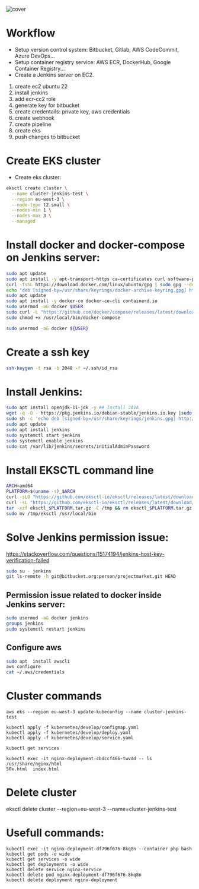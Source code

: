 


![cover](https://github.com/najmi9/jenkins-symfony-kubernetes/assets/61061620/3184e8cd-2b7d-4570-9008-b48ed1413812)

# Workflow
- Setup version control system: Bitbucket, Gitlab, AWS CodeCommit, Azure DevOps...
- Setup container registry service: AWS ECR, DockerHub, Google Container Registry...
- Create a Jenkins server on EC2.

1. create ec2 ubuntu 22
2. install jenkins
4. add ecr-cc2 role
5. generate key for bitbucket
6. create credentails: private key, aws credentials
7. create webhook
8. create pipeline
9. create eks
10. push changes to bitbucket

# Create EKS cluster
- Create eks cluster:
```bash
eksctl create cluster \
  --name cluster-jenkins-test \
  --region eu-west-3 \
  --node-type t2.small \
  --nodes-min 1 \
  --nodes-max 3 \
  --managed
```

# Install docker and docker-compose on Jenkins server:
```bash
sudo apt update
sudo apt install -y apt-transport-https ca-certificates curl software-properties-common
curl -fsSL https://download.docker.com/linux/ubuntu/gpg | sudo gpg --dearmor -o /usr/share/keyrings/docker-archive-keyring.gpg
echo "deb [signed-by=/usr/share/keyrings/docker-archive-keyring.gpg] https://download.docker.com/linux/ubuntu $(lsb_release -cs) stable" | sudo tee /etc/apt/sources.list.d/docker.list > /dev/null
sudo apt update
sudo apt install -y docker-ce docker-ce-cli containerd.io
sudo usermod -aG docker $USER
sudo curl -L "https://github.com/docker/compose/releases/latest/download/docker-compose-$(uname -s)-$(uname -m)" -o /usr/local/bin/docker-compose
sudo chmod +x /usr/local/bin/docker-compose

sudo usermod -aG docker ${USER}
```

# Create a ssh key
```bash
ssh-keygen -t rsa -b 2048 -f ~/.ssh/id_rsa
```


# Install Jenkins:
```bash
sudo apt install openjdk-11-jdk -y ## Install JAVA
wget -q -O - https://pkg.jenkins.io/debian-stable/jenkins.io.key |sudo gpg --dearmor -o /usr/share/keyrings/jenkins.gpg
sudo sh -c 'echo deb [signed-by=/usr/share/keyrings/jenkins.gpg] http://pkg.jenkins.io/debian-stable binary/ > /etc/apt/sources.list.d/jenkins.list'
sudo apt update
sudo apt install jenkins
sudo systemctl start jenkins
sudo systemctl enable jenkins
sudo cat /var/lib/jenkins/secrets/initialAdminPassword
```


# Install EKSCTL command line
```bash
ARCH=amd64
PLATFORM=$(uname -s)_$ARCH
curl -sLO "https://github.com/eksctl-io/eksctl/releases/latest/download/eksctl_$PLATFORM.tar.gz"
curl -sL "https://github.com/eksctl-io/eksctl/releases/latest/download/eksctl_checksums.txt" | grep $PLATFORM | sha256sum --check
tar -xzf eksctl_$PLATFORM.tar.gz -C /tmp && rm eksctl_$PLATFORM.tar.gz
sudo mv /tmp/eksctl /usr/local/bin
```

# Solve Jenkins permission issue:
https://stackoverflow.com/questions/15174194/jenkins-host-key-verification-failed
```bash
sudo su - jenkins
git ls-remote -h git@bitbucket.org:person/projectmarket.git HEAD
```

## Permission issue related to docker inside Jenkins server:
```bash
sudo usermod -aG docker jenkins
groups jenkins
sudo systemctl restart jenkins
```

## Configure aws
```bash
sudo apt  install awscli
aws configure
cat ~/.aws/credentials
```

# Cluster commands
```
aws eks --region eu-west-3 update-kubeconfig --name cluster-jenkins-test

kubectl apply -f kubernetes/develop/configmap.yaml
kubectl apply -f kubernetes/develop/deploy.yaml
kubectl apply -f kubernetes/develop/service.yaml

kubectl get services

kubectl exec -it nginx-deployment-cbdccf466-twvdd -- ls /usr/share/nginx/html
50x.html  index.html
```


# Delete cluster
eksctl delete cluster --region=eu-west-3 --name=cluster-jenkins-test


# Usefull commands:
```
kubectl exec -it nginx-deployment-df796f676-8kq8n --container php bash
kubectl get pods -o wide
kubectl get services -o wide
kubectl get deployments -o wide
kubectl delete service nginx-service
kubectl delete pod nginx-deployment-df796f676-8kq8n
kubectl delete deployment nginx-deployment
```

